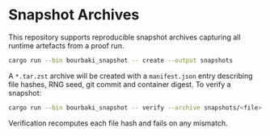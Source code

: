 # Snapshot Archives

This repository supports reproducible snapshot archives capturing all runtime artefacts from a proof run.

```bash
cargo run --bin bourbaki_snapshot -- create --output snapshots
```

A `*.tar.zst` archive will be created with a `manifest.json` entry describing file hashes, RNG seed, git commit and container digest. To verify a snapshot:

```bash
cargo run --bin bourbaki_snapshot -- verify --archive snapshots/<file>.tar.zst
```

Verification recomputes each file hash and fails on any mismatch.
